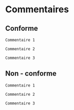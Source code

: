 # Commentaires


## Conforme
```
Commentaire 1
```

```
Commentaire 2
```

```
Commentaire 3
```

## Non - conforme
```
Commentaire 1
```

```
Commentaire 2
```

```
Commentaire 3
```

